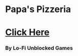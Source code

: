 # Papa's Pizzeria

# [Click Here](https://www.coolmathgames.com/0-papas-freezeria/play)

### By Lo-Fi Unblocked Games
